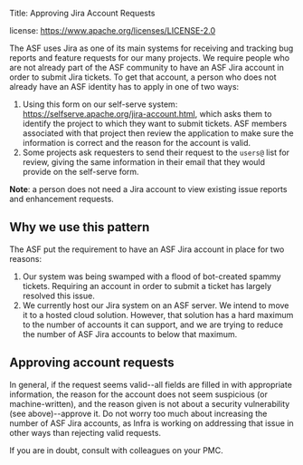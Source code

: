 Title: Approving Jira Account Requests

license: https://www.apache.org/licenses/LICENSE-2.0

The ASF uses Jira as one of its main systems for receiving and tracking bug reports and feature requests for our many projects. We require people who are not already part of the ASF community to have an ASF Jira account in order to submit Jira tickets. To get that account, a person who does not already have an ASF identity has to apply in one of two ways:

1. Using this form on our self-serve system: <a href="https://selfserve.apache.org/jira-account.html" target="_blank">https://selfserve.apache.org/jira-account.html</a>, which asks them to identify the project to which they want to submit tickets. ASF members associated with that project then review the application to make sure the information is correct and the reason for the account is valid.
2. Some projects ask requesters to send their request to the `users@` list for review, giving the same information in their email that they would provide on the self-serve form.

**Note**: a person does not need a Jira account to view existing issue reports and enhancement requests.

## Why we use this pattern
The ASF put the requirement to have an ASF Jira account in place for two reasons:

1. Our system was being swamped with a flood of bot-created spammy tickets. Requiring an account in order to submit a ticket has largely resolved this issue.
2. We currently host our Jira system on an ASF server. We intend to move it to a hosted cloud solution. However, that solution has a hard maximum to the number of accounts it can support, and we are trying to reduce the number of ASF Jira accounts to below that maximum.

## Approving account requests
In general, if the request seems valid--all fields are filled in with appropriate information, the reason for the account does not seem suspicious (or machine-written), and the reason given is not about a security vulnerability (see above)--approve it. Do not worry too much about increasing the number of ASF Jira accounts, as Infra is working on addressing that issue in other ways than rejecting valid requests.

If you are in doubt, consult with colleagues on your PMC.
